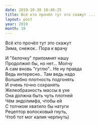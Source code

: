 ```yaml
---
date: 2019-10-30 10:46:25
title: Всё кто прочёл тут это скажут ...
layout: post
year: 2019
month: 10
---
```

Всё кто прочёл тут это скажут <br/>
Зима, снежок.. Пора к врачу <br/>
<!--more-->
И "белочку" припомнят нашу <br/>
Продолжил бы,  но нет...  Молчу <br/>
А сам вновь "гуглю".. Не ну правда <br/>
Ведь интересно.. Там ведь надо<br/>
Волшебно плотность подгонять <br/>
И очень точно сохранять <br/>
Желеобразность массы в ухе<br/>
Она должна быть чуть плотней<br/>
Чём эндолимфа, чтобы ей<br/>
С толчком хватило бы натуги<br/>
Рецептор волосковый гнуть, <br/>
Чтоб тот мог калия черпнуть)<br/>